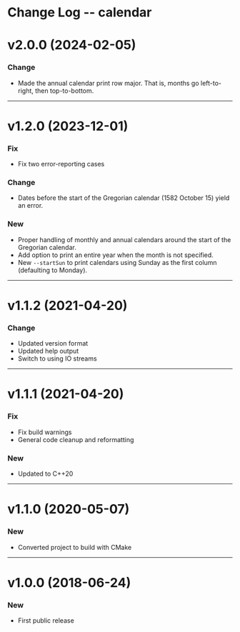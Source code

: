 Change Log -- calendar
====================================================================================================

# v2.0.0  (2024-02-05)

### Change
  - Made the annual calendar print row major. That is, months go left-to-right, then top-to-bottom.


----------------------------------------------------------------------------------------------------
# v1.2.0  (2023-12-01)

### Fix
  - Fix two error-reporting cases

### Change
  - Dates before the start of the Gregorian calendar (1582 October 15) yield an error.

### New
  - Proper handling of monthly and annual calendars around the start of the Gregorian calendar.
  - Add option to print an entire year when the month is not specified.
  - New `--startSun` to print calendars using Sunday as the first column (defaulting to Monday).


----------------------------------------------------------------------------------------------------
# v1.1.2  (2021-04-20)

### Change
  - Updated version format
  - Updated help output
  - Switch to using IO streams


----------------------------------------------------------------------------------------------------
# v1.1.1  (2021-04-20)

### Fix
  - Fix build warnings
  - General code cleanup and reformatting

### New
  - Updated to C++20


----------------------------------------------------------------------------------------------------
# v1.1.0  (2020-05-07)

### New
  - Converted project to build with CMake


----------------------------------------------------------------------------------------------------
# v1.0.0  (2018-06-24)

### New
  - First public release
